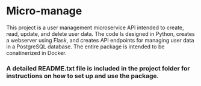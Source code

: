 # Micro-manage
This project is a user management microservice API intended to create, read, update, and delete user data. The code Is designed in Python, creates a webserver using Flask, and creates API endpoints for managing user data in a PostgreSQL database. The entire package is intended to be conatinerized in Docker.
### A detailed README.txt file is included in the project folder for instructions on how to set up and use the package.
